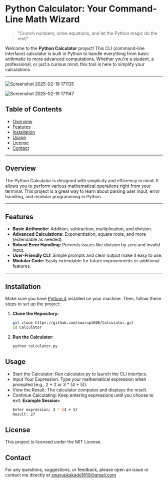 # Python Calculator: Your Command-Line Math Wizard

> "Crunch numbers, solve equations, and let the Python magic do the rest!"

Welcome to the **Python Calculator** project! This CLI (command-line interface) calculator is built in Python to handle everything from basic arithmetic to more advanced computations. Whether you're a student, a professional, or just a curious mind, this tool is here to simplify your calculations.

---

![Screenshot 2025-02-19 171135](https://github.com/user-attachments/assets/41a191d6-c43f-4333-9b68-b99dd63f9aac)

![Screenshot 2025-02-19 171147](https://github.com/user-attachments/assets/62e1cbe3-3cc5-4c77-997c-e9228dc7003b)


## Table of Contents

- [Overview](#overview)
- [Features](#features)
- [Installation](#installation)
- [Usage](#usage)
- [License](#license)
- [Contact](#contact)

---

## Overview

The Python Calculator is designed with simplicity and efficiency in mind. It allows you to perform various mathematical operations right from your terminal. This project is a great way to learn about parsing user input, error handling, and modular programming in Python.

---

## Features

- **Basic Arithmetic:** Addition, subtraction, multiplication, and division.
- **Advanced Calculations:** Exponentiation, square roots, and more (extendable as needed).
- **Robust Error Handling:** Prevents issues like division by zero and invalid input.
- **User-Friendly CLI:** Simple prompts and clear output make it easy to use.
- **Modular Code:** Easily extendable for future improvements or additional features.

---

## Installation

Make sure you have [Python 3](https://www.python.org/downloads/) installed on your machine. Then, follow these steps to set up the project:

1. **Clone the Repository:**

   ```bash
   git clone https://github.com/swarup1606/Calculator.git
   cd Calculator
2. **Run the Calculator:**
   ```bash
   python calculator.py

## Usage
- Start the Calculator: Run calculator.py to launch the CLI interface.
- Input Your Expression: Type your mathematical expression when prompted (e.g., 2 + 2 or 3 * (4 + 5)).
- View the Result: The calculator computes and displays the result.
- Continue Calculating: Keep entering expressions until you choose to exit.
  **Example Session:**
    ```bash
    Enter expression: 3 * (4 + 5)
    Result: 27

## License
This project is licensed under the MIT License.  

## Contact
For any questions, suggestions, or feedback, please open an issue or contact me directly at 
swarupkakade1810@gmail.com
